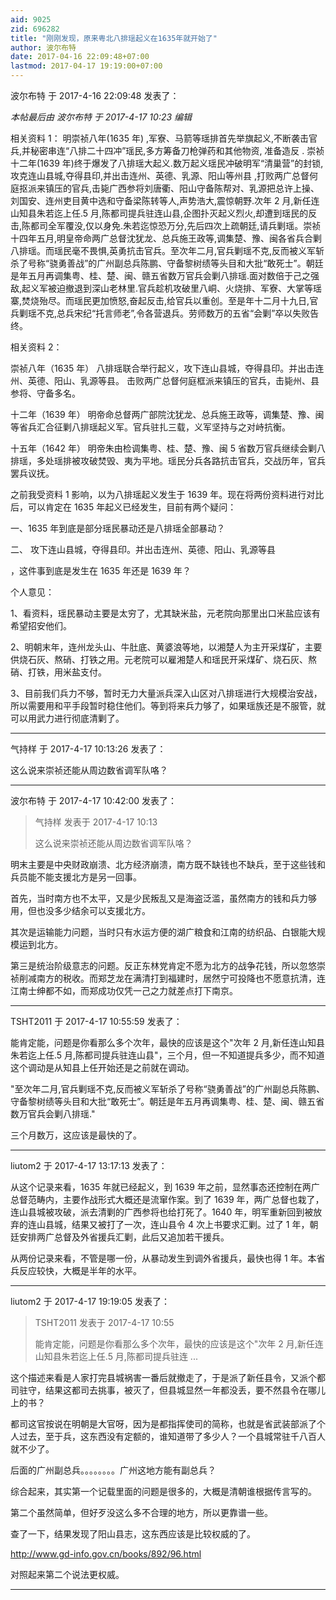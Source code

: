 ```yaml
---
aid: 9025
zid: 696282
title: "刚刚发现，原来粤北八排瑶起义在1635年就开始了"
author: 波尔布特
date: 2017-04-16 22:09:48+07:00
lastmod: 2017-04-17 19:19:00+07:00
---
```


波尔布特 于 2017-4-16 22:09:48 发表了：

_本帖最后由 波尔布特 于 2017-4-17 10:23 编辑_

相关资料 1：
明崇祯八年(1635 年)
,军寮、马箭等瑶排首先举旗起义,不断袭击官兵,并秘密串连“八排二十四冲”瑶民,多方筹备刀枪弹药和其他物资,
准备造反
.
崇祯十二年(1639 年)终于爆发了八排瑶大起义.数万起义瑶民冲破明军“清巢营”的封锁,攻克连山县城,夺得县印,并出击连州、英德、乳源、阳山等州县
,打败两广总督何庭抠派来镇压的官兵,击毙广西参将刘唐衢、阳山守备陈帮对、乳源把总许上操、刘国安、连州吏目黄中选和守备梁陈转等人,声势浩大,震惊朝野.次年 2 月,新任连山知县朱若迄上任.5 月,陈都司提兵驻连山县,企图扑灭起义烈火,却遭到瑶民的反击,陈都司全军覆没,仅以身免.朱若迄惊恐万分,先后四次上疏朝廷,请兵剿瑶。崇祯十四年五月,明皇帝命两广总督沈犹龙、总兵施王政等,调集楚、豫、闽各省兵合剿八排瑶。而瑶民毫不畏惧,英勇抗击官兵。至次年二月,官兵剿瑶不克,反而被义军斩杀了号称“骁勇善战”的广州副总兵陈鹏、守备黎树绩等头目和大批“敢死士”。朝廷是年五月再调集粤、桂、楚、闽、赣五省数万官兵会剿八排瑶.面对数倍于己之强敌,起义军被迫撤退到深山老林里.官兵趁机攻破里八峒、火烧排、军寮、大掌等瑶寨,焚烧殆尽。而瑶民更加愤怒,奋起反击,给官兵以重创。至是年十二月十九日,官兵剿瑶不克,总兵宋纪“托言师老”,令各营退兵。劳师数万的五省“会剿”卒以失败告终。

相关资料 2：

崇祯八年（1635 年） 八排瑶联合举行起义，攻下连山县城，夺得县印。并出击连州、英德、阳山、乳源等县。
击败两广总督何庭框派来镇压的官兵，击毙州、县参将、守备多名。

十二年（1639 年） 明帝命总督两广部院沈犹龙、总兵施王政等，调集楚、豫、闽等省兵汇合征剿八排瑶起义军。官兵驻扎三载，义军坚持与之对峙抗衡。

十五年（1642 年） 明帝朱由检调集粤、桂、楚、豫、闽 5 省数万官兵继续会剿八排瑶，多处瑶排被攻破焚毁、夷为平地。瑶民分兵各路抗击官兵，交战历年，官兵罢兵议抚。

之前我受资料 1 影响，以为八排瑶起义发生于 1639 年。现在将两份资料进行对比后，可以肯定在 1635 年起义已经发生，目前有两个疑问：

一、1635 年到底是部分瑶民暴动还是八排瑶全部暴动？

二、
攻下连山县城，夺得县印。并出击连州、英德、阳山、乳源等县

，这件事到底是发生在 1635 年还是 1639 年？

个人意见：

1、看资料，瑶民暴动主要是太穷了，尤其缺米盐，元老院向那里出口米盐应该有希望招安他们。

2、明朝末年，连州龙头山、牛肚底、黄婆浪等地，以湘楚人为主开采煤矿，主要供烧石灰、熬硝、打铁之用。元老院可以雇湘楚人和瑶民开采煤矿、烧石灰、熬硝、打铁，用米盐支付。

3、目前我们兵力不够，暂时无力大量派兵深入山区对八排瑶进行大规模治安战，所以需要用和平手段暂时稳住他们。等到将来兵力够了，如果瑶族还是不服管，就可以用武力进行彻底清剿了。

---

气持样 于 2017-4-17 10:13:26 发表了：

这么说来崇祯还能从周边数省调军队咯？

---

波尔布特 于 2017-4-17 10:42:00 发表了：

> 气持样 发表于 2017-4-17 10:13
>
> 这么说来崇祯还能从周边数省调军队咯？

明末主要是中央财政崩溃、北方经济崩溃，南方既不缺钱也不缺兵，至于这些钱和兵员能不能支援北方是另一回事。

首先，当时南方也不太平，又是少民叛乱又是海盗泛滥，虽然南方的钱和兵力够用，但也没多少结余可以支援北方。

其次是运输能力问题，当时只有水运方便的湖广粮食和江南的纺织品、白银能大规模运到北方。

第三是统治阶级意志的问题。反正东林党肯定不愿为北方的战争花钱，所以忽悠崇祯削减南方的税收。而郑芝龙在满清打到福建时，居然宁可投降也不愿意抗清，连江南士绅都不如，而郑成功仅凭一己之力就差点打下南京。

---

TSHT2011 于 2017-4-17 10:55:59 发表了：

能肯定能，问题是你看那么多个次年，最快的应该是这个"次年 2 月,新任连山知县朱若迄上任.5 月,陈都司提兵驻连山县"，三个月，但一不知道提兵多少，而不知道这个调动是从知县上任开始还是之前就在调动。

"至次年二月,官兵剿瑶不克,反而被义军斩杀了号称“骁勇善战”的广州副总兵陈鹏、守备黎树绩等头目和大批“敢死士”。朝廷是年五月再调集粤、桂、楚、闽、赣五省数万官兵会剿八排瑶."

三个月数万，这应该是最快的了。

---

liutom2 于 2017-4-17 13:17:13 发表了：

从这个记录来看，1635 年就已经起义，到 1639 年之前，显然事态还控制在两广总督范畴内，主要作战形式大概还是流窜作案。到了 1639 年，两广总督也栽了，连山县城被攻破，派去清剿的广西参将也给打死了。1640 年，明军重新回到被放弃的连山县城，结果又被打了一次，连山县令 4 次上书要求汇剿。过了 1 年，朝廷安排两广总督及外省援兵汇剿，此后又追加若干援兵。

从两份记录来看，不管是哪一份，从暴动发生到调外省援兵，最快也得 1 年。本省兵反应较快，大概是半年的水平。

---

liutom2 于 2017-4-17 19:19:05 发表了：

> TSHT2011 发表于 2017-4-17 10:55
>
> 能肯定能，问题是你看那么多个次年，最快的应该是这个"次年 2 月,新任连山知县朱若迄上任.5 月,陈都司提兵驻连 ...

这个描述来看是人家打完县城祸害一番后就撤走了，于是派了新任县令，又派个都司驻守，结果这都司去挑事，被灭了，但县城显然一年都没丢，要不然县令在哪儿上的书？

都司这官按说在明朝是大官呀，因为是都指挥使司的简称，也就是省武装部派了个人过去，至于兵，这东西没有定额的，谁知道带了多少人？一个县城常驻千八百人就不少了。

后面的广州副总兵。。。。。。。。广州这地方能有副总兵？

综合起来，其实第一个记载里面的问题是很多的，大概是清朝谁根据传言写的。

第二个虽然简单，但好歹没这么多不合理的地方，所以更靠谱一些。

查了一下，结果发现了阳山县志，这东西应该是比较权威的了。

http://www.gd-info.gov.cn/books/892/96.html

对照起来第二个说法更权威。

---
